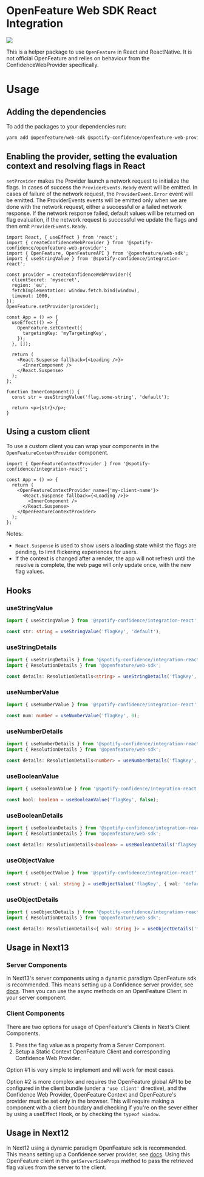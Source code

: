 # OpenFeature Web SDK React Integration

![](https://img.shields.io/badge/lifecycle-beta-a0c3d2.svg)

This is a helper package to use `OpenFeature` in React and ReactNative. It is not official OpenFeature and relies on behaviour from
the ConfidenceWebProvider specifically.

# Usage

## Adding the dependencies

To add the packages to your dependencies run:

```sh
yarn add @openfeature/web-sdk @spotify-confidence/openfeature-web-provider @spotify-confidence/integration-react
```

## Enabling the provider, setting the evaluation context and resolving flags in React

`setProvider` makes the Provider launch a network request to initialize the flags. In cases of success the `ProviderEvents.Ready`
event will be emitted. In cases of failure of the network request, the `ProviderEvent.Error` event will be emitted. The
ProviderEvents events will be emitted only when we are done with the network request, either a successful or a failed
network response. If the network response failed, default values will be returned on flag evaluation, if the network
request is successful we update the flags and then emit `ProviderEvents.Ready`.

```tsx
import React, { useEffect } from 'react';
import { createConfidenceWebProvider } from '@spotify-confidence/openfeature-web-provider';
import { OpenFeature, OpenFeatureAPI } from '@openfeature/web-sdk';
import { useStringValue } from '@spotify-confidence/integration-react';

const provider = createConfidenceWebProvider({
  clientSecret: 'mysecret',
  region: 'eu',
  fetchImplementation: window.fetch.bind(window),
  timeout: 1000,
});
OpenFeature.setProvider(provider);

const App = () => {
  useEffect(() => {
    OpenFeature.setContext({
      targetingKey: 'myTargetingKey',
    });
  }, []);

  return (
    <React.Suspense fallback={<Loading />}>
      <InnerComponent />
    </React.Suspense>
  );
};

function InnerComponent() {
  const str = useStringValue('flag.some-string', 'default');

  return <p>{str}</p>;
}
```

## Using a custom client

To use a custom client you can wrap your components in the `OpenFeatureContextProvider` component.

```tsx
import { OpenFeatureContextProvider } from '@spotify-confidence/integration-react';

const App = () => {
  return (
    <OpenFeatureContextProvider name={'my-client-name'}>
      <React.Suspense fallback={<Loading />}>
        <InnerComponent />
      </React.Suspense>
    </OpenFeatureContextProvider>
  );
};
```

Notes:

- `React.Suspense` is used to show users a loading state whilst the flags are pending, to limit flickering experiences for users.
- If the context is changed after a render, the app will not refresh until the resolve is complete, the web page will only update once, with the new flag values.

## Hooks

### useStringValue

```ts
import { useStringValue } from '@spotify-confidence/integration-react';

const str: string = useStringValue('flagKey', 'default');
```

### useStringDetails

```ts
import { useStringDetails } from '@spotify-confidence/integration-react';
import { ResolutionDetails } from '@openfeature/web-sdk';

const details: ResolutionDetails<string> = useStringDetails('flagKey', 'default');
```

### useNumberValue

```ts
import { useNumberValue } from '@spotify-confidence/integration-react';

const num: number = useNumberValue('flagKey', 0);
```

### useNumberDetails

```ts
import { useNumberDetails } from '@spotify-confidence/integration-react';
import { ResolutionDetails } from '@openfeature/web-sdk';

const details: ResolutionDetails<number> = useNumberDetails('flagKey', 0);
```

### useBooleanValue

```ts
import { useBooleanValue } from '@spotify-confidence/integration-react';

const bool: boolean = useBooleanValue('flagKey', false);
```

### useBooleanDetails

```ts
import { useBooleanDetails } from '@spotify-confidence/integration-react';
import { ResolutionDetails } from '@openfeature/web-sdk';

const details: ResolutionDetails<boolean> = useBooleanDetails('flagKey', false);
```

### useObjectValue

```ts
import { useObjectValue } from '@spotify-confidence/integration-react';

const struct: { val: string } = useObjectValue('flagKey', { val: 'default' });
```

### useObjectDetails

```ts
import { useObjectDetails } from '@spotify-confidence/integration-react';
import { ResolutionDetails } from '@openfeature/web-sdk';

const details: ResolutionDetails<{ val: string }> = useObjectDetails('flagKey', { val: 'default' });
```

## Usage in Next13

### Server Components

In Next13's server components using a dynamic paradigm OpenFeature sdk is recommended. This means setting up a
Confidence server provider, see [docs](../openfeature-server-provider/README.md). Then you can use the async methods on
an OpenFeature Client in your server component.

### Client Components

There are two options for usage of OpenFeature's Clients in Next's Client Components.

1.  Pass the flag value as a property from a Server Component.
1.  Setup a Static Context OpenFeature Client and corresponding Confidence Web Provider.

Option #1 is very simple to implement and will work for most cases.

Option #2 is more complex and requires the OpenFeature global API to be configured in the client bundle (under a
`'use client'` directive), and the Confidence Web Provider, OpenFeature Context and OpenFeature's provider must be
set only in the browser. This will require making a component with a client boundary and checking if you're on the sever
either by using a useEffect Hook, or by checking the `typeof window`.

## Usage in Next12

In Next12 using a dynamic paradigm OpenFeature sdk is recommended. This means setting up a
Confidence server provider, see [docs](../openfeature-server-provider/README.md). Using this OpenFeature client in the
`getServerSideProps` method to pass the retrieved flag values from the server to the client.
